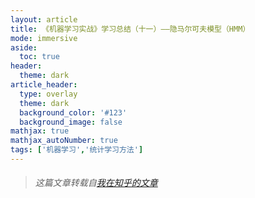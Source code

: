 ```yaml
---
layout: article
title: 《机器学习实战》学习总结（十一）——隐马尔可夫模型（HMM）
mode: immersive
aside:
  toc: true
header:
  theme: dark
article_header:
  type: overlay
  theme: dark
  background_color: '#123'
  background_image: false
mathjax: true
mathjax_autoNumber: true
tags: ['机器学习','统计学习方法']
---
```


<!--more-->

> ###### *这篇文章转载自[我在知乎的文章](https://zhuanlan.zhihu.com/p/30884603)*

